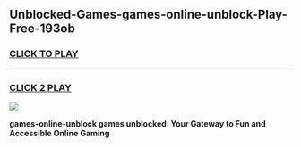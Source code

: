 
## Unblocked-Games-games-online-unblock-Play-Free-193ob
<h3>
<a href="https://premium76.site?title=games-online-unblock&ref=18A1">CLICK TO PLAY</a></h3>
<hr>

<h3>
<a href="https://premium76.site?title=games-online-unblock&ref=18A1">CLICK 2 PLAY</a>
  
</h3>

<a href="https://premium76.site?title=games-online-unblock&ref=18A1"><img src="https://clearcache.store/games.png"></a>


**games-online-unblock games unblocked: Your Gateway to Fun and Accessible Online Gaming**
